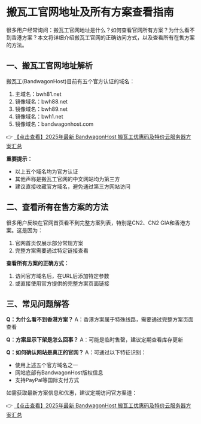 # 搬瓦工官网地址及所有方案查看指南

很多用户经常询问：搬瓦工官网地址是什么？如何查看官网所有方案？为什么看不到香港方案？本文将详细介绍搬瓦工官网的正确访问方式，以及查看所有在售方案的方法。

## 一、搬瓦工官网地址解析

搬瓦工(BandwagonHost)目前有五个官方认证的域名：

1. 主域名：bwh81.net
2. 镜像域名：bwh88.net
3. 镜像域名：bwh89.net
4. 镜像域名：bwh1.net
5. 镜像域名：bandwagonhost.com

👉 [【点击查看】2025年最新 BandwagonHost 搬瓦工优惠码及特价云服务器方案汇总](https://bit.ly/banwagon)

**重要提示：**
- 以上五个域名均为官方认证
- 其他声称是搬瓦工官网的中文网站均为第三方
- 建议直接收藏官方域名，避免通过第三方网站访问

## 二、查看所有在售方案的方法

很多用户反映在官网首页看不到完整方案列表，特别是CN2、CN2 GIA和香港方案。这是因为：

1. 官网首页仅展示部分常规方案
2. 完整方案需要通过特定链接查看

**查看所有方案的正确方式：**

1. 访问官方域名后，在URL后添加特定参数
2. 或直接使用官方提供的完整方案页面链接

## 三、常见问题解答

**Q：为什么看不到香港方案？**
A：香港方案属于特殊线路，需要通过完整方案页面查看

**Q：方案显示下架是怎么回事？**
A：可能是临时售罄，建议定期查看库存更新

**Q：如何确认网站是真正的官网？**
A：可通过以下特征识别：
- 使用上述五个官方域名之一
- 网站底部有BandwagonHost版权信息
- 支持PayPal等国际支付方式

如需获取最新方案信息和优惠，建议定期访问官方渠道：

👉 [【点击查看】2025年最新 BandwagonHost 搬瓦工优惠码及特价云服务器方案汇总](https://bit.ly/banwagon)